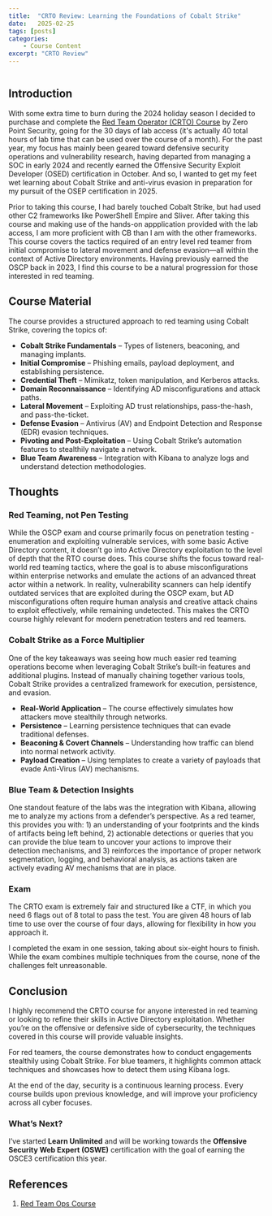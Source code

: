 ```yaml
---
title:  "CRTO Review: Learning the Foundations of Cobalt Strike"
date:   2025-02-25
tags: [posts]
categories:
    - Course Content
excerpt: "CRTO Review"
---
```


<img src="{{ site.url }}{{ site.baseurl }}/images/CRTO-Review-Header.JPG" alt="">

## Introduction

With some extra time to burn during the 2024 holiday season I decided to purchase and complete the [Red Team Operator (CRTO) Course](https://training.zeropointsecurity.co.uk/courses/red-team-ops) by Zero Point Security, going for the 30 days of lab access (it's actually 40 total hours of lab time that can be used over the course of a month). For the past year, my focus has mainly been geared toward defensive security operations and vulnerability research, having departed from managing a SOC in early 2024 and recently earned the Offensive Security Exploit Developer (OSED) certification in October. And so, I wanted to get my feet wet learning about Cobalt Strike and anti-virus evasion in preparation for my pursuit of the OSEP certification in 2025.

Prior to taking this course, I had barely touched Cobalt Strike, but had used other C2 frameworks like PowerShell Empire and Sliver. After taking this course and making use of the hands-on appplication provided with the lab access, I am more proficient with CB than I am with the other frameworks. This course covers the tactics required of an entry level red teamer from initial compromise to lateral movement and defense evasion—all within the context of Active Directory environments. Having previously earned the OSCP back in 2023, I find this course to be a natural progression for those interested in red teaming.

## Course Material

The course provides a structured approach to red teaming using Cobalt Strike, covering the topics of:

- **Cobalt Strike Fundamentals** – Types of listeners, beaconing, and managing implants.
- **Initial Compromise** – Phishing emails, payload deployment, and establishing persistence.
- **Credential Theft** – Mimikatz, token manipulation, and Kerberos attacks.
- **Domain Reconnaissance** – Identifying AD misconfigurations and attack paths.
- **Lateral Movement** – Exploiting AD trust relationships, pass-the-hash, and pass-the-ticket.
- **Defense Evasion** – Antivirus (AV) and Endpoint Detection and Response (EDR) evasion techniques.
- **Pivoting and Post-Exploitation** – Using Cobalt Strike’s automation features to stealthily navigate a network.
- **Blue Team Awareness** – Integration with Kibana to analyze logs and understand detection methodologies.

## Thoughts

### Red Teaming, not Pen Testing

While the OSCP exam and course primarily focus on penetration testing - enumeration and exploiting vulnerable services, with some basic Active Directory content, it doesn’t go into Active Directory exploitation to the level of depth that the RTO course does. This course shifts the focus toward real-world red teaming tactics, where the goal is to abuse misconfigurations within enterprise networks and emulate the actions of an advanced threat actor within a network. In reality, vulnerability scanners can help identify outdated services that are exploited during the OSCP exam, but AD misconfigurations often require human analysis and creative attack chains to exploit effectively, while remaining undetected. This makes the CRTO course highly relevant for modern penetration testers and red teamers.

### Cobalt Strike as a Force Multiplier

One of the key takeaways was seeing how much easier red teaming operations become when leveraging Cobalt Strike’s built-in features and additional plugins. Instead of manually chaining together various tools, Cobalt Strike provides a centralized framework for execution, persistence, and evasion.

- **Real-World Application** – The course effectively simulates how attackers move stealthily through networks.
- **Persistence** – Learning persistence techniques that can evade traditional defenses.
- **Beaconing & Covert Channels** – Understanding how traffic can blend into normal network activity.
- **Payload Creation** – Using templates to create a variety of payloads that evade Anti-Virus (AV) mechanisms.

### Blue Team & Detection Insights

One standout feature of the labs was the integration with Kibana, allowing me to analyze my actions from a defender’s perspective. As a red teamer, this provides you with: 1) an understanding of your footprints and the kinds of artifacts being left behind, 2) actionable detections or queries that you can provide the blue team to uncover your actions to improve their detection mechanisms, and 3) reinforces the importance of proper network segmentation, logging, and behavioral analysis, as actions taken are actively evading AV mechanisms that are in place.

### Exam

The CRTO exam is extremely fair and structured like a CTF, in which you need 6 flags out of 8 total to pass the test. You are given 48 hours of lab time to use over the course of four days, allowing for flexibility in how you approach it. 

I completed the exam in one session, taking about six-eight hours to finish. While the exam combines multiple techniques from the course, none of the challenges felt unreasonable. 

## Conclusion

I highly recommend the CRTO course for anyone interested in red teaming or looking to refine their skills in Active Directory exploitation. Whether you’re on the offensive or defensive side of cybersecurity, the techniques covered in this course will provide valuable insights.

For red teamers, the course demonstrates how to conduct engagements stealthily using Cobalt Strike. For blue teamers, it highlights common attack techniques and showcases how to detect them using Kibana logs.

At the end of the day, security is a continuous learning process. Every course builds upon previous knowledge, and will improve your proficiency across all cyber focuses.

### What’s Next?

I’ve started **Learn Unlimited** and will be working towards the **Offensive Security Web Expert (OSWE)** certification with the goal of earning the OSCE3 certification this year.

## References

1. [Red Team Ops Course](https://training.zeropointsecurity.co.uk/courses/red-team-ops)
